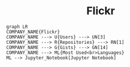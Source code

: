 <h1 align="center">Flickr</h1>

```mermaid
graph LR
COMPANY_NAME{Flickr}
COMPANY_NAME ---> U{Users} ---> UN[3]
COMPANY_NAME ---> R{Repositories} ---> RN[1]
COMPANY_NAME ---> G{Gists} ---> GN[14]
COMPANY_NAME ---> ML{Most Used<br>Languages}
ML --> Jupyter_Notebook[Jupyter Notebook]
```
